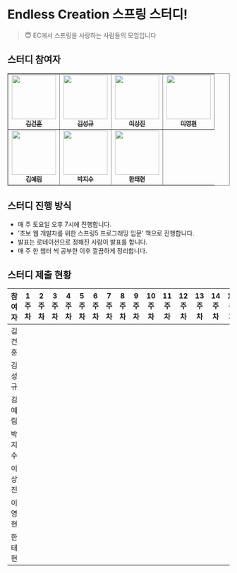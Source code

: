 # Endless Creation 스프링 스터디!
> 😇 EC에서 스프링을 사랑하는 사람들의 모임입니다
## 스터디 참여자

<table border="1" bordercolor="gray" align="center">
    <tr>
        <td align="center"><a href="https://github.com/dnatuna"><img src="https://avatars0.githubusercontent.com/u/28949165?s=400&u=608b56c039f3c98c01300078fa4b9a6733a9d798&v=4" width="100px;" alt=""/><br /><sub><b>김건훈</b></sub></a></td>
        <td align="center"><a href="https://github.com/SEONGGYU96"><img src="https://avatars2.githubusercontent.com/u/57310034?s=460&u=3b6de8b863bdc2b902bf6cfe080bc8d34e93c348&v=4" width="100px;" alt=""/><br /><sub><b>김성규</b></sub></a></td>
        <td align="center"><a href="https://github.com/uHan2"><img src="https://avatars1.githubusercontent.com/u/8328839?s=400&u=7d2cf4a1fb1b7e8e1d0ab1f124fcab7c45b95b32&v=4" width="100px;" alt=""/><br /><sub><b>이상진</b></sub></a></td>
        <td align="center"><a href="https://github.com/Ryeoryeon"><img src="https://avatars3.githubusercontent.com/u/50348995?s=460&u=7484588e133e5efa66f6cd14dac2417a90a4f598&v=4" width="100px;" alt=""/><br /><sub><b>이영현</b></sub></a></td>
    </tr>
    <tr>
        <td align="center"><a href="https://github.com/yelimkim98"><img src="https://avatars1.githubusercontent.com/u/28949340?s=460&u=6efb3238ffe9f1b383c9255445eb5d39d0a82a03&v=4" width="100px;" alt=""/><br /><sub><b>김예림</b></sub></a></td>
        <td align="center"><a href="https://github.com/JisooPark27"><img src="https://avatars3.githubusercontent.com/u/32264819?s=460&v=4" width="100px;" alt=""/><br /><sub><b>박지수</b></sub></a></td>
        <td align="center"><a href="https://github.com/Tae-Hyeon
"><img src="https://avatars1.githubusercontent.com/u/20275668?s=400&v=4" width="100px;" alt=""/><br /><sub><b>한태현</b></sub></a></td>
    </tr>
</table>

## 스터디 진행 방식
- 매 주 토요일 오후 7시에 진행합니다.
- '초보 웹 개발자를 위한 스프링5 프로그래밍 입문' 책으로 진행합니다.
- 발표는 로테이션으로 정해진 사람이 발표를 합니다.
- 매 주 한 챕터 씩 공부한 이후 깔끔하게 정리합니다.

## 스터디 제출 현황
| 참여자 | 1주차 | 2주차 | 3주차 | 4주차 | 5주차 | 6주차 | 7주차 | 8주차 | 9주차 | 10주차 | 11주차 | 12주차 | 13주차 | 14주차 | 15주차 |
| --- | --- | --- | --- | --- | --- | --- | --- | --- | --- | --- | --- | --- | --- | --- | --- |
| 김건훈 ||||||||||||||||
| 김성규 ||||||||||||||||
| 김예림 ||||||||||||||||
| 박지수 ||||||||||||||||
| 이상진 ||||||||||||||||
| 이영현 ||||||||||||||||
| 한태현 ||||||||||||||||

